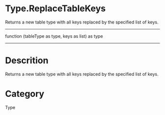 ﻿# Type.ReplaceTableKeys
Returns a new table type with all keys replaced by the specified list of keys.
***
function (tableType as type, keys as list) as type
***
# Descrition 
Returns a new table type with all keys replaced by the specified list of keys.
# Category 
Type
